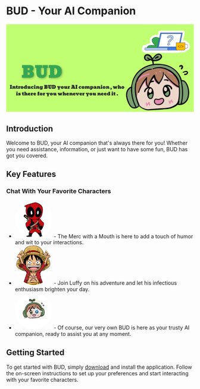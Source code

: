 # BUD - Your AI Companion

![Bud Image](https://github.com/crockrocks/BUD/blob/main/assets/images/bud_home.png)

## Introduction

Welcome to BUD, your AI companion that's always there for you! Whether you need assistance, information, or just want to have some fun, BUD has got you covered.

## Key Features

### Chat With Your Favorite Characters

- <img src="https://github.com/crockrocks/BUD/blob/main/assets/images/Deadpool.png" alt="Deadpool Image" width="100" style="border-radius: 50%;"> 
  - The Merc with a Mouth is here to add a touch of humor and wit to your interactions.

- <img src="https://github.com/crockrocks/BUD/blob/main/assets/images/cluffy.png" alt="Luffy Image" width="100" style="border-radius: 50%;">
  - Join Luffy on his adventure and let his infectious enthusiasm brighten your day.

- <img src="https://github.com/crockrocks/BUD/blob/main/assets/images/bud.png" alt="Bud Image" width="100" style="border-radius: 50%;">
  - Of course, our very own BUD is here as your trusty AI companion, ready to assist you at any moment.


## Getting Started
To get started with BUD, simply [download](https://drive.google.com/file/d/1wfNMa46LAt0QKpzMUpB5grspRBdPck3v/view?usp=sharing) and install the application. Follow the on-screen instructions to set up your preferences and start interacting with your favorite characters.


